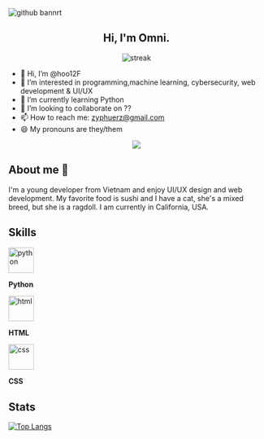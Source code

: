 ![github bannrt](https://user-images.githubusercontent.com/96026994/164997076-c7bdfdb2-80cd-4319-b96a-5fa0ce8711d7.png)
<h2 align="center">Hi, I'm Omni.</h2>
<p align="center">
    <img alt="streak" src="https://github-readme-streak-stats.herokuapp.com?user=hoo12F&theme=github-dark-blue&hide_border=true&date_format=M%20j%5B%2C%20Y%5D&ring=FF7A00&fire=ffc000&stroke=DDDDDD&dates=FFFFFF6D">
</p>


- 👋 Hi, I’m @hoo12F
- 👀 I’m interested in programming,machine learning, cybersecurity, web development & UI/UX
- 🌱 I’m currently learning Python
- 💞️ I’m looking to collaborate on ??
- 📫 How to reach me: zyphuerz@gmail.com
- 😄 My pronouns are they/them

<p align="center">
<img src="https://github-readme-stats.vercel.app/api?username=hoo12F&show_icons=true&theme=github_dark&hide_border=true">
</p>

## About me 📝
I'm a young developer from Vietnam and enjoy UI/UX design and web development. My favorite food is sushi and I have a cat, she's a mixed breed, but she is a ragdoll. I am currently in California, USA.

## Skills
<img src="https://fc-wordpress-blog-bucket.s3.us-west-2.amazonaws.com/wp-content/uploads/2021/07/21071611/480px-Python-logo-notext.svg_-2.png" alt="python" width="50">

**Python**

<img src="https://upload.wikimedia.org/wikipedia/commons/thumb/6/61/HTML5_logo_and_wordmark.svg/640px-HTML5_logo_and_wordmark.svg.png" alt="
html" width="50">

**HTML**

<img src="https://upload.wikimedia.org/wikipedia/commons/thumb/d/d5/CSS3_logo_and_wordmark.svg/1200px-CSS3_logo_and_wordmark.svg.png" alt="css" width="50">

**CSS**


## Stats
[![Top Langs](https://github-readme-stats.vercel.app/api/top-langs/?username=hoo12F&layout=compact)](https://github.com/hoo12F/github-readme-stats)
<!---
baominhT/baominhT is a ✨ special ✨ repository because its `README.md` (this file) appears on your GitHub profile.
You can click the Preview link to take a look at your changes.
--->
